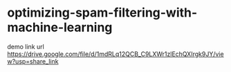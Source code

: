 # optimizing-spam-filtering-with-machine-learning
demo link  url
https://drive.google.com/file/d/1mdRLq12QCB_C9LXWr1zlEchQXIrgk9JY/view?usp=share_link
